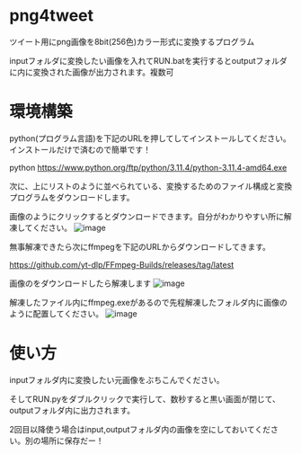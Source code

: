 # png4tweet

ツイート用にpng画像を8bit(256色)カラー形式に変換するプログラム

inputフォルダに変換したい画像を入れてRUN.batを実行するとoutputフォルダに内に変換された画像が出力されます。複数可

# 環境構築

python(プログラム言語)を下記のURLを押してしてインストールしてください。インストールだけで済むので簡単です！

python https://www.python.org/ftp/python/3.11.4/python-3.11.4-amd64.exe

次に、上にリストのように並べられている、変換するためのファイル構成と変換プログラムをダウンロードします。

画像のようにクリックするとダウンロードできます。自分がわかりやすい所に解凍してください。
![image](https://github.com/keimaruO/png4tweet/assets/91080250/eb4aa156-f9c9-4293-b57e-dfc352a29b9b)


無事解凍できたら次にffmpegを下記のURLからダウンロードしてきます。

https://github.com/yt-dlp/FFmpeg-Builds/releases/tag/latest

画像のをダウンロードしたら解凍します
![image](https://github.com/keimaruO/png4tweet/assets/91080250/31c255f5-9170-4479-a6d2-424633b8f212)


解凍したファイル内にffmpeg.exeがあるので先程解凍したフォルダ内に画像のように配置してください。
![image](https://github.com/keimaruO/png4tweet/assets/91080250/99f6f7bd-abf3-46c6-b16d-3a397735b9fa)


# 使い方

inputフォルダ内に変換したい元画像をぶちこんでください。

そしてRUN.pyをダブルクリックで実行して、数秒すると黒い画面が閉じて、outputフォルダ内に出力されます。

2回目以降使う場合はinput,outputフォルダ内の画像を空にしておいてください。別の場所に保存だー！
